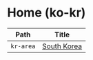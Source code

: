 
# Home (ko-kr)

| Path      | Title                                |
| --------- | ------------------------------------ |
| `kr-area` | [South Korea](<./kr-area/README.md>) |
